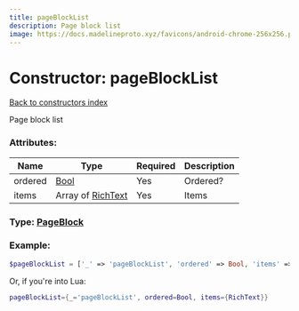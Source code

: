 ```yaml
---
title: pageBlockList
description: Page block list
image: https://docs.madelineproto.xyz/favicons/android-chrome-256x256.png
---
```

# Constructor: pageBlockList  
[Back to constructors index](index.md)



Page block list

### Attributes:

| Name     |    Type       | Required | Description |
|----------|---------------|----------|-------------|
|ordered|[Bool](../types/Bool.md) | Yes|Ordered?|
|items|Array of [RichText](../types/RichText.md) | Yes|Items|



### Type: [PageBlock](../types/PageBlock.md)


### Example:

```php
$pageBlockList = ['_' => 'pageBlockList', 'ordered' => Bool, 'items' => [RichText, RichText]];
```  


Or, if you're into Lua:

```lua
pageBlockList={_='pageBlockList', ordered=Bool, items={RichText}}

```


